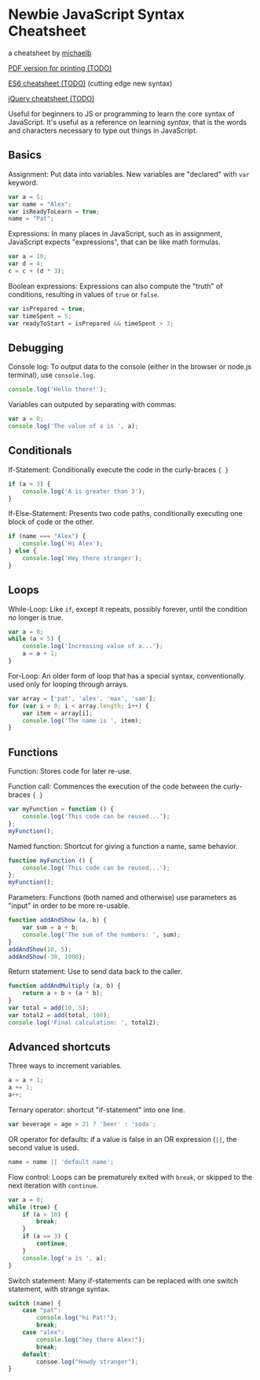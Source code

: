 # Newbie JavaScript Syntax Cheatsheet

a cheatsheet by [michaelb](http://michaelb.org/)

[PDF version for printing (TODO)](#)

[ES6 cheatsheet (TODO)](#) (cutting edge new syntax)

[jQuery cheatsheet (TODO)](#)

Useful for beginners to JS or programming to learn the core syntax of
JavaScript. It's useful as a reference on learning *syntax*, that is the words and characters necessary to type out things in JavaScript.

## Basics

Assignment: Put data into variables. New variables are "declared" with
`var` keyword.

```javascript
var a = 5;
var name = "Alex";
var isReadyToLearn = true;
name = "Pat";
```

Expressions: In many places in JavaScript, such as in assignment,
JavaScript expects "expressions", that can be like math formulas.

```javascript
var a = 10;
var d = 4;
c = c + (d * 3);
```

Boolean expressions: Expressions can also compute the "truth" of
conditions, resulting in values of `true` or `false`.

```javascript
var isPrepared = true;
var timeSpent = 5;
var readyToStart = isPrepared && timeSpent > 3;
```

## Debugging

Console log: To output data to the console (either in the browser or node.js terminal), use `console.log`.

```javascript
console.log('Hello there!');
```

Variables can outputed by separating with commas:

```javascript
var a = 0;
console.log('The value of a is ', a);
```




## Conditionals


If-Statement: Conditionally execute the code in the curly-braces `{ }`

```javascript
if (a > 3) {
    console.log('A is greater than 3');
}
```

If-Else-Statement: Presents two code paths, conditionally executing one
block of code or the other.

```javascript
if (name === "Alex") {
    console.log('Hi Alex');
} else {
    console.log('Hey there stranger');
}
```

## Loops

While-Loop: Like `if`, except it repeats, possibly forever, until the
condition no longer is true.

```javascript
var a = 0;
while (a < 5) {
    console.log('Increasing value of a...');
    a = a + 1;
}
```

For-Loop: An older form of loop that has a special syntax, conventionally
used only for looping through arrays.

```javascript
var array = ['pat', 'alex', 'max', 'sam'];
for (var i = 0; i < array.length; i++) {
    var item = array[i];
    console.log('The name is ', item);
}
```

## Functions

Function: Stores code for later re-use.

Function call: Commences the execution of the code between the curly-braces
`{ }`

```javascript
var myFunction = function () {
    console.log('This code can be reused...');
};
myFunction();
```

Named function: Shortcut for giving a function a name, same behavior.

```javascript
function myFunction () {
    console.log('This code can be reused...');
};
myFunction();
```

Parameters: Functions (both named and otherwise) use parameters as "input"
in order to be more re-usable.

```javascript
function addAndShow (a, b) {
    var sum = a + b;
    console.log('The sum of the numbers: ', sum);
}
addAndShow(10, 5);
addAndShow(-30, 1000);
```

Return statement: Use to send data back to the caller.

```javascript
function addAndMultiply (a, b) {
    return a + b + (a * b);
}
var total = add(10, 5);
var total2 = add(total, 100);
console.log('Final calculation: ', total2);
```


## Advanced shortcuts

Three ways to increment variables.

```javascript
a = a + 1;
a += 1;
a++;
```

Ternary operator: shortcut "if-statement" into one line.

```javascript
var beverage = age > 21 ? 'beer' : 'soda';
```

OR operator for defaults: if a value is false in an OR expression (`||`, the second value is used.

```javascript
name = name || 'default name';
```

Flow control: Loops can be prematurely exited with `break`, or skipped to the next iteration with `continue`.

```javascript
var a = 0;
while (true) {
    if (a > 10) {
        break;
    }
    if (a == 3) {
        continue;
    }
    console.log('a is ', a);
}
```

Switch statement: Many if-statements can be replaced with one switch statement, with strange syntax.

```javascript
switch (name) {
    case "pat":
        console.log("hi Pat!");
        break;
    case "alex":
        console.log("hey there Alex!");
        break;
    default:
        consoe.log("Howdy stranger");
}
```
